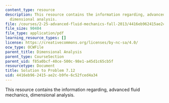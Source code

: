 ```yaml
---
content_type: resource
description: This resource contains the information regarding, advanced fluid mechanics,
  dimensional analysis.
file: /courses/2-25-advanced-fluid-mechanics-fall-2013/4416eb962415ae2cb9fe6c52fced4a34_MIT2_25F13_Shapi7.12_Solut.pdf
file_size: 90404
file_type: application/pdf
learning_resource_types: []
license: https://creativecommons.org/licenses/by-nc-sa/4.0/
ocw_type: OCWFile
parent_title: Dimensional Analysis
parent_type: CourseSection
parent_uid: f85a0bcf-40ce-500c-98e1-a45d1c65cb5f
resourcetype: Document
title: Solution to Problem 7.12
uid: 4416eb96-2415-ae2c-b9fe-6c52fced4a34
---
```

This resource contains the information regarding, advanced fluid mechanics, dimensional analysis.
